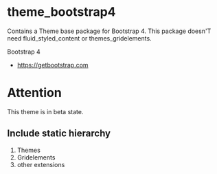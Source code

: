 # theme_bootstrap4
Contains a Theme base package for Bootstrap 4.
This package doesn'T need fluid_styled_content or themes_gridelements.

Bootstrap 4

* https://getbootstrap.com

Attention
=========
This theme is in beta state.

Include static hierarchy
------------------------
1. Themes
2. Gridelements 
3. other extensions
